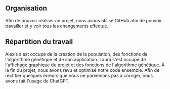 <h2>Organisation</h2>

Afin de pouvoir réaliser ce projet, nous avons utilisé GitHub afin de pouvoir travailler et y voir tous les changements effectué.

<h2>Répartition du travail</h2>

Alexis s'est occupé de la création de la population, des fonctions de l'algorithme génétique et de son application. Laura s'est occupé de l'affichage graphique du projet et des fonctions de l'algorithme génétique. À la fin du projet, nous avons revu et optimisé notre code ensemble. Afin de rectifier quelques erreurs que nous ne parvenions pas à corriger, nous avons fait l'usage de ChatGPT.


